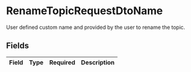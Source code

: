 # RenameTopicRequestDtoName

User defined custom name and provided by the user to rename the topic.


## Fields

| Field       | Type        | Required    | Description |
| ----------- | ----------- | ----------- | ----------- |